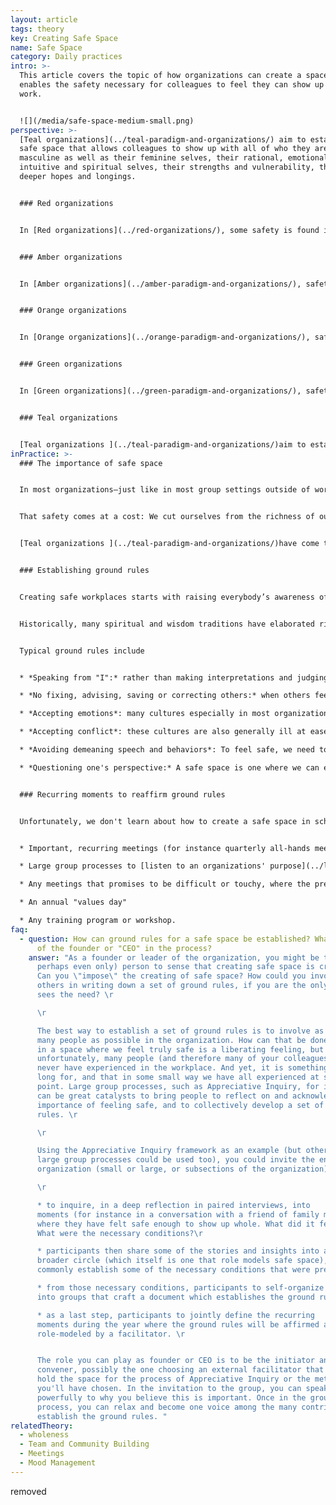 ```yaml
---
layout: article
tags: theory
key: Creating Safe Space
name: Safe Space
category: Daily practices
intro: >-
  This article covers the topic of how organizations can create a space that
  enables the safety necessary for colleagues to feel they can show up whole at
  work.


  ![](/media/safe-space-medium-small.png)
perspective: >-
  [Teal organizations](../teal-paradigm-and-organizations/) aim to establish a
  safe space that allows colleagues to show up with all of who they are, their
  masculine as well as their feminine selves, their rational, emotional,
  intuitive and spiritual selves, their strengths and vulnerability, their
  deeper hopes and longings. 


  ### Red organizations


  In [Red organizations](../red-organizations/), some safety is found in the order imposed by the boss. Show allegiance and follow the boss's wishes and commands, whatever they may be, and you know you are safe. Severe punishment, on the other hand, awaits the person who defies the boss.   


  ### Amber organizations


  In [Amber organizations](../amber-paradigm-and-organizations/), safety comes from following established rules and processes (which are much more stable than the changing whims of Red bosses). In Amber organizations, employment is thought to be life-long, and much of people's social life revolves around the organization. Punishment no longer entails physical violence, but can entail salary deductions, a reduction in rank and privileges, and dismissal. Dismissal therefore comes with a double threat: that of losing one's identity and that of being expelled from the social fabric one is embedded in. Leaving an Amber organization is often a painful and scary process, similar to shedding an old life, known and safe, and having to reinvent a new one. (In short: safety from violence).


  ### Orange organizations


  In [Orange organizations](../orange-paradigm-and-organizations/), safety comes from achieving the results that are expected. One's identity is no longer tied to a specific organization, but more broadly to one's career progression. Failure and dismissal are a blow to one's self-worth, but no longer the expulsion from the social fabric one is embedded in. One simply moves on and seeks work in another organization. (In short: safety from social exclusion).


  ### Green organizations


  In [Green organizations](../green-paradigm-and-organizations/), safety comes from a set of shared values and the knowing that one is considered as a person, not just a "human resource". When an individual or the organization hits a rough patch, employees trust that colleagues will rally to offer support. (In short: emotional safety).


  ### Teal organizations


  [Teal organizations ](../teal-paradigm-and-organizations/)aim to establish a safe space where the ego can relax its defenses, allowing people to show up fully; their masculine & feminine selves, their rational, emotional, intuitive and spiritual selves and their strengths and vulnerability. (In short: safety of the soul)
inPractice: >-
  ### The importance of safe space


  In most organizations—just like in most group settings outside of work—it can feel risky to show up whole. Almost everyone has learned in childhood that when we expose who we really are, the parts of ourselves we cherish most, we feel vulnerable with: we open ourselves to possible mockery and ridicule, or to have what we shared used against us. Much better, then, is to play it safe, to hide behind a professional mask, to show up in ways we know are accepted and expected in the work place.


  That safety comes at a cost: We cut ourselves from the richness of our humanity. In the workplace, the mask we feel we need to wear is often mental, rational, masculine, self-centered. We cut ourselves off from our emotions, our intuitions, our body, our feminine side. We don’t heed our inner voice, our longings, our calling, our soul. We neglect our capacity for connection and compassion, for love for ourselves, for others, and for all life that surrounds us. We might feel safe. But the cost is a life that often feels empty and strangely lifeless..


  [Teal organizations ](../teal-paradigm-and-organizations/)have come to the realization that when employees leave so much of who they are behind, they also leave a great amount of their passion, creativity and energy behind. They are mindful to create a setting of safety—a safe space—where employees feel they can safely show up in [wholeness](../wholeness/). 


  ### Establishing ground rules


  Creating safe workplaces starts with raising everybody’s awareness of the mindsets, words and actions that create or encourage a safe working environment. Some organizations find it is important to write a document that spells out detailed ground rules for how people interact within the organization. Such a document speaks of the kind of words and actions that are encouraged, and the kind of words and actions that are considered unacceptable, as well as the underlying assumptions and mindsets. One can view such detailed ground rules as taking the shared values that many organizations define, to the next level: if these are our values, what kind of behaviors do we want to encourage and which declare unacceptable?


  Historically, many spiritual and wisdom traditions have elaborated rich traditions to create safe space—places that overcome fear and separation and invite into non-judgment and wholeness. Many contemporary thinkers have adapted or reinvented  similar principles and practices to create safe space within organizational realms, for instance in the space of organizational facilitation. Teal organizations often spend significant time training everyone in their ground rules, for example as part of a new colleague's [onboarding](../onboarding/), so that the ground holds are, as much as possible, upheld by everyone, without the need of a facilitator to enforce them.


  Typical ground rules include


  * *Speaking from "I":* rather than making interpretations and judging another person's actions or motivation, we try and put into words our own reactions, emotions, needs and requests.  

  * *No fixing, advising, saving or correcting others:* when others feel we have an intention to change them, they are likely to feel intruded upon and to feel the space is no longer safe for them to show up as they are.  

  * *Accepting emotions*: many cultures especially in most organizations today are generally ill at ease with "negative" emotions such as anger, sadness or frustration (and sometimes even of "positive" emotions such as joy or empathy). When someone shares such an emotion, we are often quick to try and get the person to "get over" their emotion, thereby giving the message that someone's emotion is not welcome. 

  * *Accepting conflict*: these cultures are also generally ill at ease with conflicts, that get quickly passed over. And yet, conflict is a natural consequence of the fact that as human beings, we all have different needs and perspectives. Having a well defined [conflict resolution process](../conflict-resolution/) in place is helpful, as well as clear guidelines to help deal with conflict gracefully. 

  * *Avoiding demeaning speech and behaviors*: To feel safe, we need to feel that we are accepted as equals in value. Any form of -ism (sexism, racism, etc.) as well as any form, however subtle, that establishes that one person is superior to another (snide remark, rolling of the eyes, and so forth) will make us feel unsafe and trigger our ego defenses. 

  * *Questioning one's perspective:* A safe space is one where we can explore our feelings and thoughts without fear of judgment. That exploration is made difficult, if someone else believes they are right, and that by contrast, everyone with a different question must be wrong. We must enter every discussion with a willingness to see things from different perspectives, to question our own perspective and assumption..  


  ### Recurring moments to reaffirm ground rules


  Unfortunately, we don't learn about how to create a safe space in school. Commonly writing a document with the ground rules for a safe space might be a helpful way for colleagues in the organization to steep themselves in this thinking. They can be used as a powerful training program during new colleagues' [onboarding process](../onboarding/). Many organizations find that this is not enough, though, for everyone to deeply integrate these ground rules in their mindsets and behaviors. It is useful to foresee recurring moments where the ground rules are reaffirmed, role modeled and explicitly enforced by a colleague taking on a facilitator's role. These recurring moments can include:


  * Important, recurring meetings (for instance quarterly all-hands meetings) 

  * Large group processes to [listen to an organizations' purpose](../listening-to-purpose/) (for instance using methodologies such as Theory U, Appreciative Inquiry, or Open Space) 

  * Any meetings that promises to be difficult or touchy, where the presence of a facilitator might be helpful 

  * An annual "values day" 

  * Any training program or workshop.
faq:
  - question: How can ground rules for a safe space be established? What is the role
      of the founder or "CEO" in the process?
    answer: "As a founder or leader of the organization, you might be the main (or
      perhaps even only) person to sense that creating safe space is critical.
      Can you \"impose\" the creating of safe space? How could you involve
      others in writing down a set of ground rules, if you are the only one that
      sees the need? \r

      \r

      The best way to establish a set of ground rules is to involve as
      many people as possible in the organization. How can that be done? Being
      in a space where we feel truly safe is a liberating feeling, but that
      unfortunately, many people (and therefore many of your colleagues) might
      never have experienced in the workplace. And yet, it is something we all
      long for, and that in some small way we have all experienced at some
      point. Large group processes, such as Appreciative Inquiry, for instance,
      can be great catalysts to bring people to reflect on and acknowledge the
      importance of feeling safe, and to collectively develop a set of ground
      rules. \r

      \r

      Using the Appreciative Inquiry framework as an example (but other
      large group processes could be used too), you could invite the entire
      organization (small or large, or subsections of the organization):\r

      \r

      * to inquire, in a deep reflection in paired interviews, into
      moments (for instance in a conversation with a friend of family member)
      where they have felt safe enough to show up whole. What did it feel like?
      What were the necessary conditions?\r

      * participants then share some of the stories and insights into a
      broader circle (which itself is one that role models safe space), and
      commonly establish some of the necessary conditions that were present.\r

      * from those necessary conditions, participants to self-organize
      into groups that craft a document which establishes the ground rules\r

      * as a last step, participants to jointly define the recurring
      moments during the year where the ground rules will be affirmed and
      role-modeled by a facilitator. \r


      The role you can play as founder or CEO is to be the initiator and
      convener, possibly the one choosing an external facilitator that might
      hold the space for the process of Appreciative Inquiry or the methodology
      you'll have chosen. In the invitation to the group, you can speak
      powerfully to why you believe this is important. Once in the group
      process, you can relax and become one voice among the many contributing to
      establish the ground rules. "
relatedTheory:
  - wholeness
  - Team and Community Building
  - Meetings
  - Mood Management
---
```

removed